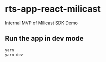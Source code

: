 # rts-app-react-milicast
Internal MVP of Milicast SDK Demo

## Run the app in dev mode
```javascript
yarn
yarn dev
```
